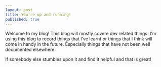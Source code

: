 ```yaml
---
layout: post
title: You're up and running!
published: true
---
```

Welcome to my blog! This blog will mostly covere dev related things. I'm using this blog to record things that I've learnt or things that I think will come in handy in the future. Especially things that have not been well documented elsewhere. 

If somebody else stumbles upon it and find it helpful and that is great!